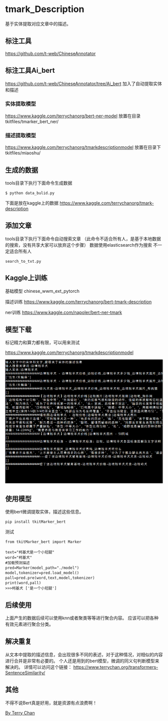 # tmark_Description
基于实体提取对应文章中的描述。

## 标注工具
https://github.com/t-web/ChineseAnnotator



## 标注工具Ai_bert
https://github.com/t-web/ChineseAnnotator/tree/Ai_bert
加入了自动提取实体和描述
### 实体提取模型
https://www.kaggle.com/terrychanorg/bert-ner-model
放置在目录
tkitfiles/tmarker_bert_ner/
### 描述提取模型
https://www.kaggle.com/terrychanorg/tmarkdescriptionmodel
放置在目录下
tkitfiles/miaoshu/


## 生成的数据

tools目录下执行下面命令生成数据
```
$ python data_bulid.py
```
下面是放在kaggle上的数据
https://www.kaggle.com/terrychanorg/tmark-description


## 添加文章
tools目录下执行下面命令自动搜索文章
（此命令不适合所有人，是基于本地数据的搜索，没有共享大家可以放弃这个步骤）
数据使用elasticsearch作为搜索
不一定适合所有人
```
search_to_txt.py
```


## Kaggle上训练
基础模型
chinese_wwm_ext_pytorch

描述训练
https://www.kaggle.com/terrychanorg/bert-tmark-description

ner训练
https://www.kaggle.com/napoler/bert-ner-tmark

## 模型下载
标记精力和算力都有限，可以用来测试

https://www.kaggle.com/terrychanorg/tmarkdescriptionmodel

![alt text](ner_train/static/pre_test.png "效果测试")



## 使用模型
使用bert微调提取实体，描述这些信息。
```
pip install tkitMarker_bert
```
测试
```
from tkitMarker_bert import Marker

text="柯基犬是一个小短腿"
word="柯基犬"
#加载预测描述
pred=Marker(model_path="./model")
model,tokenizer=pred.load_model()
pall=pred.pre(word,text,model,tokenizer)
print(word,pall)
>>>柯基犬 ['是一个小短腿']

```

## 后续使用
上面产生的数据后续可以使用knn或者聚类等等进行聚合内容。
应该可以把各种有效元素进行聚合分类。

## 解决重复

从文本中提取的描述信息，会出现很多不同的表述，对于这种情况，对相似的内容进行合并是非常有必要的。
个人还是用到的bert模型，微调的同义句判断模型来解决的。
详情可以访问这个链接：
https://www.terrychan.org/transformers-SentenceSimilarity/

## 其他

不得不说Bert真是好用，就是资源有点浪费啊！


[By Terry Chan](https://www.terrychan.org)


